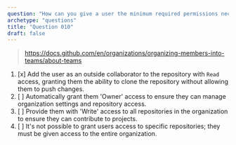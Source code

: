```yaml
---
question: "How can you give a user the minimum required permissions necessary for accessing a specific repository within a GitHub organization?"
archetype: "questions"
title: "Question 010"
draft: false
---
```


> https://docs.github.com/en/organizations/organizing-members-into-teams/about-teams
1. [x] Add the user as an outside collaborator to the repository with `Read` access, granting them the ability to clone the repository without allowing them to push changes.
1. [ ] Automatically grant them 'Owner' access to ensure they can manage organization settings and repository access.
1. [ ] Provide them with 'Write' access to all repositories in the organization to ensure they can contribute to projects.
1. [ ] It's not possible to grant users access to specific repositories; they must be given access to the entire organization.
